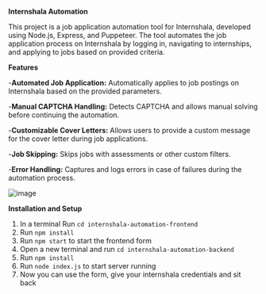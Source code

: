 **Internshala Automation**
</hr>

This project is a job application automation tool for Internshala, developed using Node.js, Express, and Puppeteer. The tool automates the job application process on Internshala by logging in, navigating to internships, and applying to jobs based on provided criteria.

**Features**

  -**Automated Job Application:** Automatically applies to job postings on Internshala based on the provided parameters.

  -**Manual CAPTCHA Handling:** Detects CAPTCHA and allows manual solving before continuing the automation.

  -**Customizable Cover Letters:** Allows users to provide a custom message for the cover letter during job applications.

  -**Job Skipping:** Skips jobs with assessments or other custom filters.

  -**Error Handling:** Captures and logs errors in case of failures during the automation process.


![image](https://github.com/user-attachments/assets/6f6f8e90-2b94-42bb-87ae-a13a107eef68)


**Installation and Setup**

   1. In a terminal Run `cd internshala-automation-frontend`
   2. Run `npm install`
   3. Run `npm start` to start the frontend form
   4. Open a new terminal and run `cd internshala-automation-backend`
   5. Run `npm install`
   6. Run `node index.js` to start server running
   7. Now you can use the form, give your internshala credentials and sit back

      
